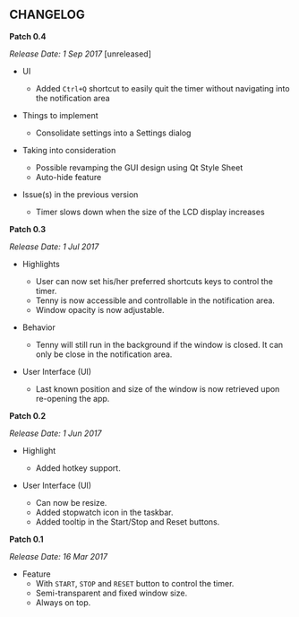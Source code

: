CHANGELOG
---

**Patch 0.4**

_Release Date: 1 Sep 2017_ [unreleased]

* UI
    * Added `Ctrl+Q` shortcut to easily quit the timer without navigating into the notification area

* Things to implement
    * Consolidate settings into a Settings dialog  

* Taking into consideration
    * Possible revamping the GUI design using Qt Style Sheet
    * Auto-hide feature

* Issue(s) in the previous version
    * Timer slows down when the size of the LCD display increases 


**Patch 0.3**

_Release Date: 1 Jul 2017_

* Highlights
    * User can now set his/her preferred shortcuts keys to control the timer.
    * Tenny is now accessible and controllable in the notification area.
    * Window opacity is now adjustable.

* Behavior 
    * Tenny will still run in the background if the window is closed. It can only be close in the notification area. 

* User Interface (UI)
    * Last known position and size of the window is now retrieved upon re-opening the app.


**Patch 0.2**

_Release Date: 1 Jun 2017_

* Highlight
    * Added hotkey support.
    
* User Interface (UI)
    * Can now be resize.
    * Added stopwatch icon in the taskbar.
    * Added tooltip in the Start/Stop and Reset buttons.


**Patch 0.1**

_Release Date: 16 Mar 2017_

* Feature
    * With `START`, `STOP` and `RESET` button to control the timer.
    * Semi-transparent and fixed window size.
    * Always on top.
    
    